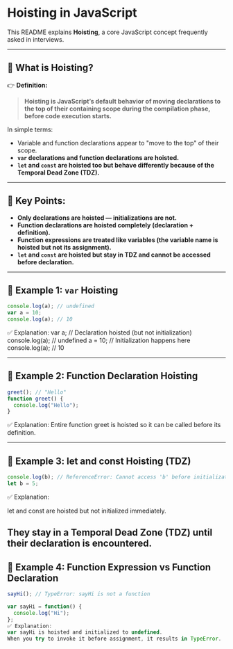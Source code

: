 # Hoisting in JavaScript

This README explains **Hoisting**, a core JavaScript concept frequently asked in interviews.

---

## 🔹 What is Hoisting?

👉 **Definition:**

> **Hoisting is JavaScript’s default behavior of moving declarations to the top of their containing scope during the compilation phase, before code execution starts.**

In simple terms:
- Variable and function declarations appear to "move to the top" of their scope.
- **`var` declarations and function declarations are hoisted.**
- **`let` and `const` are hoisted too but behave differently because of the Temporal Dead Zone (TDZ).**

---

## 🔹 Key Points:

- **Only declarations are hoisted — initializations are not.**
- **Function declarations are hoisted completely (declaration + definition).**
- **Function expressions are treated like variables (the variable name is hoisted but not its assignment).**
- **`let` and `const` are hoisted but stay in TDZ and cannot be accessed before declaration.**

---

## 🔹 Example 1: `var` Hoisting

```javascript
console.log(a); // undefined
var a = 10;
console.log(a); // 10
```
✅ Explanation:
var a;          // Declaration hoisted (but not initialization)
console.log(a); // undefined
a = 10;         // Initialization happens here
console.log(a); // 10

---

## 🔹 Example 2: Function Declaration Hoisting

```javascript
greet(); // "Hello"
function greet() {
  console.log("Hello");
}
```
✅ Explanation:
Entire function greet is hoisted so it can be called before its definition.

---

## 🔹 Example 3: let and const Hoisting (TDZ)

```javascript
console.log(b); // ReferenceError: Cannot access 'b' before initialization
let b = 5;
```
✅ Explanation:

let and const are hoisted but not initialized immediately.

They stay in a Temporal Dead Zone (TDZ) until their declaration is encountered.
---

## 🔹 Example 4: Function Expression vs Function Declaration

```javascript
sayHi(); // TypeError: sayHi is not a function

var sayHi = function() {
  console.log("Hi");
};
✅ Explanation:
var sayHi is hoisted and initialized to undefined.
When you try to invoke it before assignment, it results in TypeError.
```